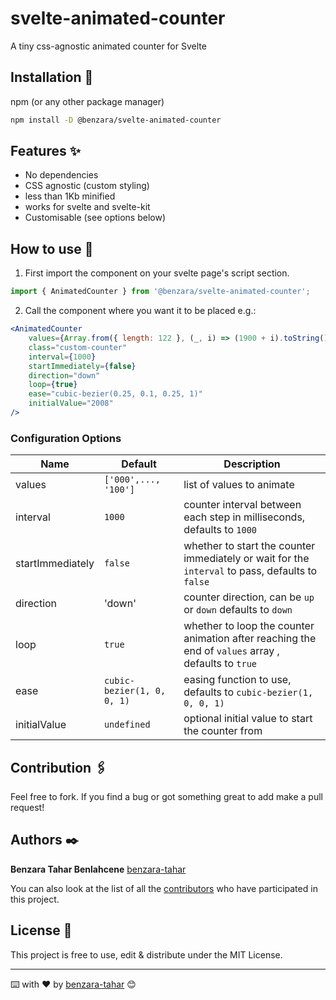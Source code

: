 # svelte-animated-counter

A tiny css-agnostic animated counter for Svelte

## Installation 🔧

npm (or any other package manager)

```sh
npm install -D @benzara/svelte-animated-counter
```

## Features ✨

- No dependencies
- CSS agnostic (custom styling)
- less than 1Kb minified
- works for svelte and svelte-kit
- Customisable (see options below)

## How to use 🚀

1. First import the component on your svelte page's script section.

```js
import { AnimatedCounter } from '@benzara/svelte-animated-counter';
```

2. Call the component where you want it to be placed e.g.:

```jsx
<AnimatedCounter
	values={Array.from({ length: 122 }, (_, i) => (1900 + i).toString())}
	class="custom-counter"
	interval={1000}
	startImmediately={false}
	direction="down"
	loop={true}
	ease="cubic-bezier(0.25, 0.1, 0.25, 1)"
	initialValue="2008"
/>
```

### Configuration Options

| Name             | Default                    | Description                                                                                         |
| ---------------- | -------------------------- | --------------------------------------------------------------------------------------------------- |
| values           | `['000',..., '100']`       | list of values to animate                                                                           |
| interval         | `1000`                     | counter interval between each step in milliseconds, defaults to `1000`                              |
| startImmediately | `false`                    | whether to start the counter immediately or wait for the `interval` to pass, defaults to `false`    |
| direction        | 'down'                     | counter direction, can be `up` or `down` defaults to `down`                                         |
| loop             | `true`                     | whether to loop the counter animation after reaching the end of `values` array , defaults to `true` |
| ease             | `cubic-bezier(1, 0, 0, 1)` | easing function to use, defaults to `cubic-bezier(1, 0, 0, 1)`                                      |
| initialValue     | `undefined`                | optional initial value to start the counter from                                                    |

## Contribution 🖇️

Feel free to fork. If you find a bug or got something great to add make a pull request!

## Authors ✒️

**Benzara Tahar Benlahcene**
[benzara-tahar](https://github.com/benzara-tahar)

You can also look at the list of all the [contributors](https://github.com/benzara-tahar/svelte-animated-counter/contributors) who have participated in this project.

## License 📄

This project is free to use, edit & distribute under the MIT License.

---

⌨️ with ❤️ by [benzara-tahar](https://github.com/benzara-tahar) 😊

